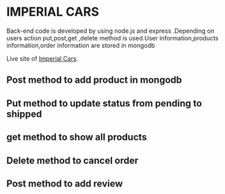 # IMPERIAL CARS

Back-end code is developed by using node.js and express .Depending on users action put,post,get ,delete method is used.User information,products information,order information are stored in mongodb

Live site of [Imperial Cars](https://imperial-cars.web.app/).

## Post method to add product in mongodb

## Put method to update status from pending to shipped

## get method to show all products

## Delete method to cancel order

## Post method to add review
